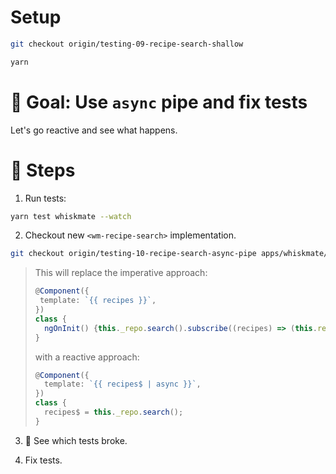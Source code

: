 # Setup

```sh
git checkout origin/testing-09-recipe-search-shallow

yarn
```

# 🎯 Goal: Use `async` pipe and fix tests

Let's go reactive and see what happens.

# 📝 Steps

1. Run tests:

```sh
yarn test whiskmate --watch
```

2. Checkout new `<wm-recipe-search>` implementation.

```sh
git checkout origin/testing-10-recipe-search-async-pipe apps/whiskmate/src/app/recipe/recipe-search.component.ts
```

> This will replace the imperative approach:
>
> ```ts
> @Component({
>  template: `{{ recipes }}`,
> })
> class {
>   ngOnInit() {this._repo.search().subscribe((recipes) => (this.recipes = recipes));
> }
> ```
>
> with a reactive approach:
>
> ```ts
> @Component({
>   template: `{{ recipes$ | async }}`,
> })
> class {
>   recipes$ = this._repo.search();
> }
> ```

3. 👀 See which tests broke.

4. Fix tests.
